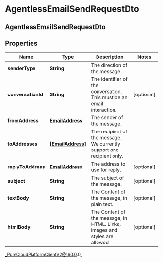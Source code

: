 # AgentlessEmailSendRequestDto

## AgentlessEmailSendRequestDto

## Properties

|Name | Type | Description | Notes|
|------------ | ------------- | ------------- | -------------|
| **senderType** | **String** | The direction of the message. | |
| **conversationId** | **String** | The identifier of the conversation. This must be an email interaction. | [optional] |
| **fromAddress** | [**EmailAddress**](EmailAddress) | The sender of the message. | |
| **toAddresses** | [**[EmailAddress]**](EmailAddress) | The recipient of the message. We currently support one recipient only. | |
| **replyToAddress** | [**EmailAddress**](EmailAddress) | The address to use for reply. | [optional] |
| **subject** | **String** | The subject of the message. | [optional] |
| **textBody** | **String** | The Content of the message, in plain text. | [optional] |
| **htmlBody** | **String** | The Content of the message, in HTML. Links, images and styles are allowed | [optional] |



_PureCloudPlatformClientV2@160.0.0_
